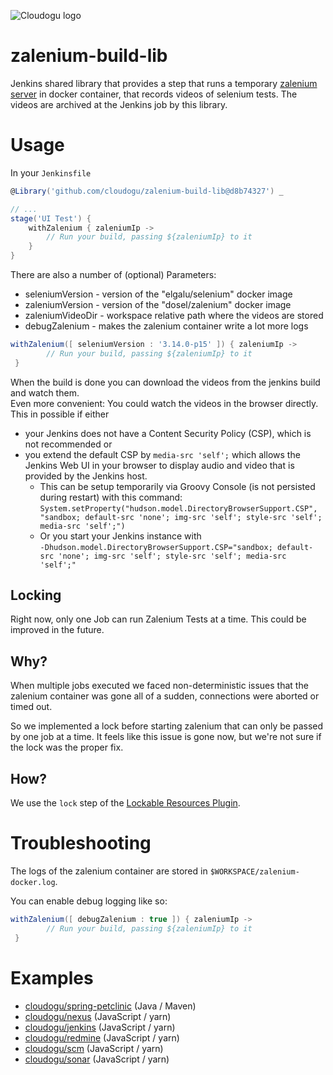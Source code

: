 ![Cloudogu logo](https://cloudogu.com/images/logo.png)

zalenium-build-lib
=======

Jenkins shared library that provides a step that runs a temporary [zalenium server](https://github.com/zalando/zalenium) 
in docker container, that records videos of selenium tests. The videos are archived at the Jenkins job by this library.

# Usage

In your `Jenkinsfile`

```groovy
@Library('github.com/cloudogu/zalenium-build-lib@d8b74327') _

// ...
stage('UI Test') {
    withZalenium { zaleniumIp ->
        // Run your build, passing ${zaleniumIp} to it
    }
}
```

There are also a number of (optional) Parameters:
                           
- seleniumVersion - version of the "elgalu/selenium" docker image
- zaleniumVersion - version of the "dosel/zalenium" docker image
- zaleniumVideoDir - workspace relative path where the videos are stored
- debugZalenium - makes the zalenium container write a lot more logs

```groovy
withZalenium([ seleniumVersion : '3.14.0-p15' ]) { zaleniumIp ->
        // Run your build, passing ${zaleniumIp} to it
 }
```

When the build is done you can download the videos from the jenkins build and watch them.  
Even more convenient: You could watch the videos in the browser directly. This in possible if either

* your Jenkins does not have a Content Security Policy (CSP), which is not recommended or
* you extend the default CSP by `media-src 'self';` which allows the Jenkins Web UI in your browser to display audio
  and video that is provided by the Jenkins host.
  * This can be setup temporarily via Groovy Console (is not persisted during restart) with this command:  
  `System.setProperty("hudson.model.DirectoryBrowserSupport.CSP", "sandbox; default-src 'none'; img-src 'self'; style-src 'self'; media-src 'self';")`
  * Or you start your Jenkins instance with   
  `-Dhudson.model.DirectoryBrowserSupport.CSP="sandbox; default-src 'none'; img-src 'self'; style-src 'self'; media-src 'self';"`

## Locking

Right now, only one Job can run Zalenium Tests at a time.
This could be improved in the future. 

## Why?

When multiple jobs executed we faced non-deterministic issues that the zalenium container was gone all of a sudden, 
connections were aborted or timed out.

So we implemented a lock before starting zalenium that can only be passed by one job at a time.
It feels like this issue is gone now, but we're not sure if the lock was the proper fix.

## How?

We use the `lock` step of the [Lockable Resources Plugin](https://wiki.jenkins.io/display/JENKINS/Lockable+Resources+Plugin).

# Troubleshooting

The logs of the zalenium container are stored in `$WORKSPACE/zalenium-docker.log`.

You can enable debug logging like so:

```groovy
withZalenium([ debugZalenium : true ]) { zaleniumIp ->
        // Run your build, passing ${zaleniumIp} to it
 }
```

# Examples

* [cloudogu/spring-petclinic](https://github.com/cloudogu/spring-petclinic/blob/548db42f320f0f9065876c588c93754beffacc36/Jenkinsfile) (Java / Maven)
* [cloudogu/nexus](https://github.com/cloudogu/nexus/blob/434c8c3ebef740cd887462aad1292971c46d883e/Jenkinsfile)  (JavaScript / yarn)
* [cloudogu/jenkins](https://github.com/cloudogu/jenkins/blob/3bc8b6ab406477e0c3bb232e05f745b1fc91ba70/Jenkinsfile)  (JavaScript / yarn)
* [cloudogu/redmine](https://github.com/cloudogu/redmine/blob/740dd3a99a8111c31e4ada1ccb3023d84d6d205f/Jenkinsfile)  (JavaScript / yarn)
* [cloudogu/scm](https://github.com/cloudogu/scm/blob/4f1c998425e175a7a52f97dff5b78e82f244a9bf/Jenkinsfile)  (JavaScript / yarn)
* [cloudogu/sonar](https://github.com/cloudogu/sonar/blob/3488a6e7e38ee5e2e8fde807de570028e15835a1/Jenkinsfile)  (JavaScript / yarn)